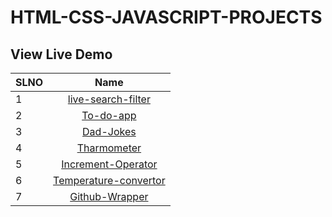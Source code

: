 # HTML-CSS-JAVASCRIPT-PROJECTS

## View Live Demo

| SLNO |                                                Name                                                |
| --- | :-------------------------------------------------------------------------------------------------: |
| 1   |                   [live-search-filter](https://live-search-filter-sanchita.netlify.app/)            |               
| 2   |                   [To-do-app](https://to-do-app-sanchita.netlify.app/)                              |
| 3   |                   [Dad-Jokes](https://dad-jokes-sanchita.netlify.app/)                              |
| 4   |                   [Tharmometer](https://tharmometer-sanchita.netlify.app/)                          |
| 5   |                   [Increment-Operator](https://increment-operator-sanchita.netlify.app/)            |
| 6   |                   [Temperature-convertor](https://temperature-convertor-sanchita.netlify.app/ )     |
| 7   |                   [Github-Wrapper](https://sanchita-github-wrapper-project.netlify.app/)                   |

 
